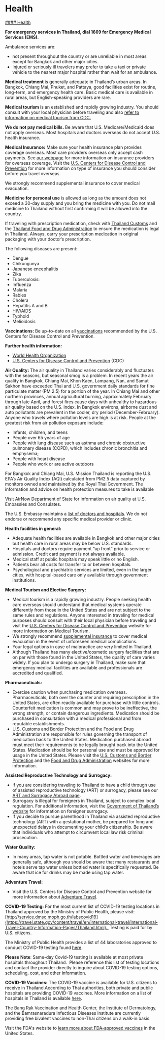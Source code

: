 # Health

[#### Health](javascript:void(0); "Health")

**For emergency services in Thailand, dial 1669 for Emergency Medical Services (EMS).**

Ambulance services are:

* not present throughout the country or are unreliable in most areas except for Bangkok and other major cities.
* Injured or seriously ill travelers may prefer to take a taxi or private vehicle to the nearest major hospital rather than wait for an ambulance.

**Medical treatment** is generally adequate in Thailand’s urban areas. In Bangkok, Chiang Mai, Phuket, and Pattaya, good facilities exist for routine, long-term, and emergency health care. Basic medical care is available in rural areas, but English-speaking providers are rare.

**Medical tourism** is an established and rapidly growing industry. You should consult with your local physician before traveling and also [refer to information on medical tourism from CDC.](https://wwwnc.cdc.gov/travel/page/medical-tourism)

**We do not pay medical bills.** Be aware that U.S. Medicare/Medicaid does not apply overseas. Most hospitals and doctors overseas do not accept U.S. health insurance.

**Medical Insurance:** Make sure your health insurance plan provides coverage overseas. Most care providers overseas only accept cash payments. See [our webpage](https://travel.state.gov/content/travel/en/international-travel/before-you-go/your-health-abroad/insurance-providers-overseas.html) for more information on insurance providers for overseas coverage. Visit the [U.S. Centers for Disease Control and Prevention](https://wwwnc.cdc.gov/travel/page/insurance) for more information on type of insurance you should consider before you travel overseas.

We strongly recommend supplemental insurance to cover medical evacuation.

**Medicine for personal use** is allowed as long as the amount does not exceed a 30-day supply and you bring the medicine with you. Do not mail medicine to Thailand without first confirming it will be allowed into the country.

If traveling with prescription medication, check with [Thailand Customs](http://www.customs.go.th/list_strc_simple_neted.php?ini_content=individual_160503_03_160905_01&lang=en&left_menu=menu_individual_submenu_01_160421_01) and the [Thailand Food and Drug Administration](http://thaiembdc.org/wp-content/uploads/2015/05/guidance-for-travelers-version-2.1-carry-out-Nov-2015.pdf) to ensure the medication is legal in Thailand. Always, carry your prescription medication in original packaging with your doctor’s prescription.

The following diseases are present:

* Dengue
* Chikungunya
* Japanese encephalitis
* Zika
* Tuberculosis:
* Influenza
* Malaria
* Rabies
* Cholera
* Hepatitis A and B
* HIV/AIDS
* Typhoid
* Melioidosis

**Vaccinations:** Be up-to-date on all [vaccinations](http://wwwnc.cdc.gov/travel/page/vaccinations.htm) recommended by the U.S. Centers for Disease Control and Prevention.

**Further health information:**

* [World Health Organization](https://www.who.int/countries)
* [U.S. Centers for Disease Control and Prevention](https://wwwnc.cdc.gov/travel/) (CDC)

**Air Quality:** The air quality in Thailand varies considerably and fluctuates with the seasons, but seasonal smog is a problem. In recent years the air quality in Bangkok, Chiang Mai, Khon Kaen, Lampang, Nan, and Samut Sakhon have exceeded Thai and U.S. government daily standards for fine particulate matter (PM 2.5) for a portion of the year. In Chiang Mai and other northern provinces, annual agricultural burning, approximately February through late April, and forest fires cause days with unhealthy to hazardous air quality based on the U.S. index. In Bangkok environs, airborne dust and auto pollutants are prevalent in the cooler, dry period (December-February). Anyone who travels where pollution levels are high is at risk. People at the greatest risk from air pollution exposure include:

* Infants, children, and teens
* People over 65 years of age
* People with lung disease such as asthma and chronic obstructive pulmonary disease (COPD), which includes chronic bronchitis and emphysema;
* People with heart disease
* People who work or are active outdoors

For Bangkok and Chiang Mai, U.S. Mission Thailand is reporting the U.S. EPA’s Air Quality Index (AQI) calculated from PM2.5 data captured by monitors owned and maintained by the Royal Thai Government. The information and advice on health protection measures to take is available

Visit [AirNow Department of State](https://www.airnow.gov/index.cfm?action=airnow.global_summary) for information on air quality at U.S. Embassies and Consulates.

The U.S. Embassy maintains a [list of doctors and hospitals](https://th.usembassy.gov/wp-content/uploads/sites/90/2017/07/hospitals-in-thailand.pdf). We do not endorse or recommend any specific medical provider or clinic.

**Health facilities in general:**

* Adequate health facilities are available in Bangkok and other major cities but health care in rural areas may be below U.S. standards.
* Hospitals and doctors require payment “up front” prior to service or admission. Credit card payment is not always available.
* Medical staff at public hospitals may speak little or no English.
* Patients bear all costs for transfer to or between hospitals.
* Psychological and psychiatric services are limited, even in the larger cities, with hospital-based care only available through government institutions.

**Medical Tourism and Elective Surgery:**

* Medical tourism is a rapidly growing industry. People seeking health care overseas should understand that medical systems operate differently from those in the United States and are not subject to the same rules and regulations. Anyone interested in traveling for medical purposes should consult with their local physician before traveling and visit the [U.S. Centers for Disease Control and Prevention](https://wwwnc.cdc.gov/travel/page/medical-tourism) website for more information on Medical Tourism.
* We strongly recommend [supplemental insurance](http://travel.state.gov/content/passports/english/go/health/insurance-providers.html) to cover medical evacuation in the event of unforeseen medical complications.
* Your legal options in case of malpractice are very limited in Thailand.
* Although Thailand has many elective/cosmetic surgery facilities that are on par with those found in the United States, the quality of care varies widely. If you plan to undergo surgery in Thailand, make sure that emergency medical facilities are available and professionals are accredited and qualified.

**Pharmaceuticals:**

* Exercise caution when purchasing medication overseas. Pharmaceuticals, both over the counter and requiring prescription in the United States, are often readily available for purchase with little controls. Counterfeit medication is common and may prove to be ineffective, the wrong strength, or contain dangerous ingredients. Medication should be purchased in consultation with a medical professional and from reputable establishments.
* U.S. Customs and Border Protection and the Food and Drug Administration are responsible for rules governing the transport of medication back to the United States. Medication purchased abroad must meet their requirements to be legally brought back into the United States. Medication should be for personal use and must be approved for usage in the United States. Please visit the [U.S. Customs and Border Protection](https://www.cbp.gov/travel/us-citizens/know-before-you-go/prohibited-and-restricted-items) and the [Food and Drug Administration](https://www.fda.gov/drugs/resourcesforyou/consumers/buyingusingmedicinesafely/buyingmedicinefromoutsidetheunitedstates/default.htm) websites for more information.

**Assisted Reproductive Technology and Surrogacy:**

* If you are considering traveling to Thailand to have a child through use of assisted reproductive technology (ART) or surrogacy, please see our [ART and Surrogacy Abroad page](https://travel.state.gov/content/travel/en/legal/travel-legal-considerations/us-citizenship/Assisted-Reproductive-Technology-ART-Surrogacy-Abroad.html).
* Surrogacy is illegal for foreigners in Thailand, subject to complex local regulation. For additional information, visit the [Government of Thailand’s website](https://www.thaigov.go.th/) for information on foreigner surrogacy.
* If you decide to pursue parenthood in Thailand via assisted reproductive technology (ART) with a gestational mother, be prepared for long and unexpected delays in documenting your child’s citizenship. Be aware that individuals who attempt to circumvent local law risk criminal prosecution.

**Water Quality:**

* In many areas, tap water is not potable. Bottled water and beverages are generally safe, although you should be aware that many restaurants and hotels serve tap water unless bottled water is specifically requested. Be aware that ice for drinks may be made using tap water.

**Adventure Travel:**

* Visit the U.S. Centers for Disease Control and Prevention website for more information about [Adventure Travel](https://wwwnc.cdc.gov/travel/page/adventure).

**COVID-19 Testing:** For the most current list of COVID-19 testing locations in Thailand approved by the Ministry of Public Health, please visit:  [http://service.dmsc.moph.go.th/labscovid19](https://travel.state.gov/content/travel/en/international-travel/International-Travel-Country-Information-Pages/Thailand.html).  Testing is paid for by U.S. citizens.

The Ministry of Public Health provides a list of 44 laboratories approved to conduct COVID-19 testing found [here](https://ddc.moph.go.th/viralpneumonia/eng/img/infographic/laboratory_network02.jpg).

**Please Note**: Same-day Covid-19 testing is available at most private hospitals throughout Thailand.  Please reference this list of testing locations and contact the provider directly to inquire about COVID-19 testing options, scheduling, cost, and other information.

**COVID-19 Vaccines:** The COVID-19 vaccine *is* available for U.S. citizens to receive in Thailand.According to Thai authorities, both private and public hospitals are providing COVID-19 vaccines. More information on a list of hospitals in Thailand is available [here](https://travel.state.gov/content/childabduction/en/preventing.html).

The Bang Rak Vaccination and Health Center, the Institute of Dermatology, and the Bamrasnaradura Infectious Diseases Institute are currently providing free bivalent vaccines to non-Thai citizens on a walk-in basis.

Visit the FDA's website to [learn more about FDA-approved vaccines](https://gcc02.safelinks.protection.outlook.com/?url=https%3A%2F%2Fwww.fda.gov%2Fvaccines-blood-biologics%2Fvaccines%2Fvaccines-licensed-use-united-states&data=05%7C01%7COCSContentManager%40state.gov%7Cb2f665e734fb4b0fa5ee08db8e70a1c8%7C66cf50745afe48d1a691a12b2121f44b%7C0%7C0%7C638260386625884203%7CUnknown%7CTWFpbGZsb3d8eyJWIjoiMC4wLjAwMDAiLCJQIjoiV2luMzIiLCJBTiI6Ik1haWwiLCJXVCI6Mn0%3D%7C3000%7C%7C%7C&sdata=epSQCnL8mz82Tncj3RMg5s1xKnqtCy%2Fyh2X%2F8oLLQPs%3D&reserved=0) in the United States.